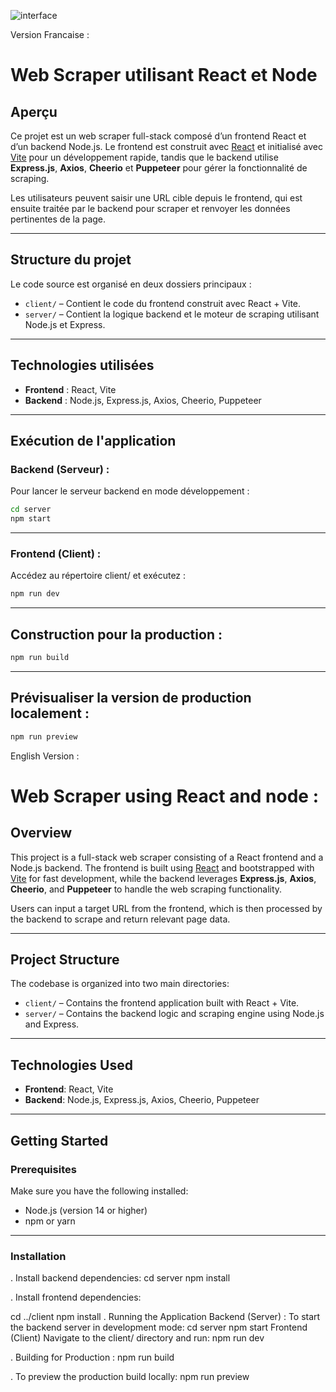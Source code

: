 
![interface](https://github.com/user-attachments/assets/42bc8905-20ee-48b3-be9f-395106fc00d9)


Version Francaise : 
# Web Scraper utilisant React et Node

## Aperçu

Ce projet est un web scraper full-stack composé d’un frontend React et d’un backend Node.js. Le frontend est construit avec [React](https://react.dev/) et initialisé avec [Vite](https://vitejs.dev/) pour un développement rapide, tandis que le backend utilise **Express.js**, **Axios**, **Cheerio** et **Puppeteer** pour gérer la fonctionnalité de scraping.

Les utilisateurs peuvent saisir une URL cible depuis le frontend, qui est ensuite traitée par le backend pour scraper et renvoyer les données pertinentes de la page.

---

## Structure du projet

Le code source est organisé en deux dossiers principaux :

- `client/` – Contient le code du frontend construit avec React + Vite.
- `server/` – Contient la logique backend et le moteur de scraping utilisant Node.js et Express.

---

## Technologies utilisées

- **Frontend** : React, Vite
- **Backend** : Node.js, Express.js, Axios, Cheerio, Puppeteer

---


## Exécution de l'application

### Backend (Serveur) :

Pour lancer le serveur backend en mode développement :
```bash
cd server
npm start
```

---

### Frontend (Client) :

Accédez au répertoire client/ et exécutez :
```bash
npm run dev
```

---

## Construction pour la production :

```bash
npm run build
```

---

## Prévisualiser la version de production localement :

```bash
npm run preview
```




English Version :

#  Web Scraper using React and node : 

## Overview

This project is a full-stack web scraper consisting of a React frontend and a Node.js backend. The frontend is built using [React](https://react.dev/) and bootstrapped with [Vite](https://vitejs.dev/) for fast development, while the backend leverages **Express.js**, **Axios**, **Cheerio**, and **Puppeteer** to handle the web scraping functionality.

Users can input a target URL from the frontend, which is then processed by the backend to scrape and return relevant page data.

---

## Project Structure

The codebase is organized into two main directories:

- `client/` – Contains the frontend application built with React + Vite.
- `server/` – Contains the backend logic and scraping engine using Node.js and Express.

---

## Technologies Used

- **Frontend**: React, Vite
- **Backend**: Node.js, Express.js, Axios, Cheerio, Puppeteer

---

## Getting Started

### Prerequisites

Make sure you have the following installed:

- Node.js (version 14 or higher)
- npm or yarn

---

### Installation


. Install backend dependencies:
cd server
npm install

. Install frontend dependencies:

cd ../client
npm install
. Running the Application
Backend (Server) : 
To start the backend server in development mode:
cd server
npm start
Frontend (Client)
Navigate to the client/ directory and run:
npm run dev

. Building for Production : 
npm run build

. To preview the production build locally:
npm run preview


